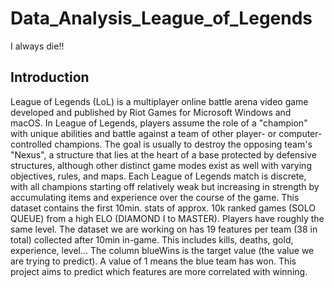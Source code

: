 # Data_Analysis_League_of_Legends
I always die!! 

## Introduction
League of Legends (LoL) is a multiplayer online battle arena video game developed and published by Riot Games for Microsoft Windows and macOS. In League of Legends, players assume the role of a "champion" with unique abilities and battle against a team of other player- or computer-controlled champions. The goal is usually to destroy the opposing team's "Nexus", a structure that lies at the heart of a base protected by defensive structures, although other distinct game modes exist as well with varying objectives, rules, and maps. 
Each League of Legends match is discrete, with all champions starting off relatively weak but increasing in strength by accumulating items and experience over the course of the game. This dataset contains the first 10min. stats of approx. 10k ranked games (SOLO QUEUE) from a high ELO (DIAMOND I to MASTER). Players have roughly the same level. 
The dataset we are working on has 19 features per team (38 in total) collected after 10min in-game. This includes kills, deaths, gold, experience, level… The column blueWins is the target value (the value we are trying to predict). A value of 1 means the blue team has won. This project aims to predict which features are more correlated with winning.
